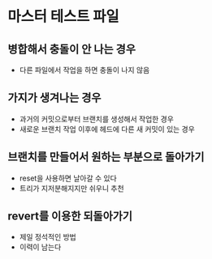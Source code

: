 # 마스터 테스트 파일

## 병합해서 충돌이 안 나는 경우

- 다른 파일에서 작업을 하면 충돌이 나지 않음

## 가지가 생겨나는 경우

- 과거의 커밋으로부터 브랜치를 생성해서 작업한 경우
- 새로운 브랜치 작업 이후에 헤드에 다른 새 커밋이 있는 경우

## 브랜치를 만들어서 원하는 부분으로 돌아가기

- reset을 사용하면 날아갈 수 있다
- 트리가 지저분해지지만 쉬우니 추천

## revert를 이용한 되돌아가기

- 제일 정석적인 방법
- 이력이 남는다


